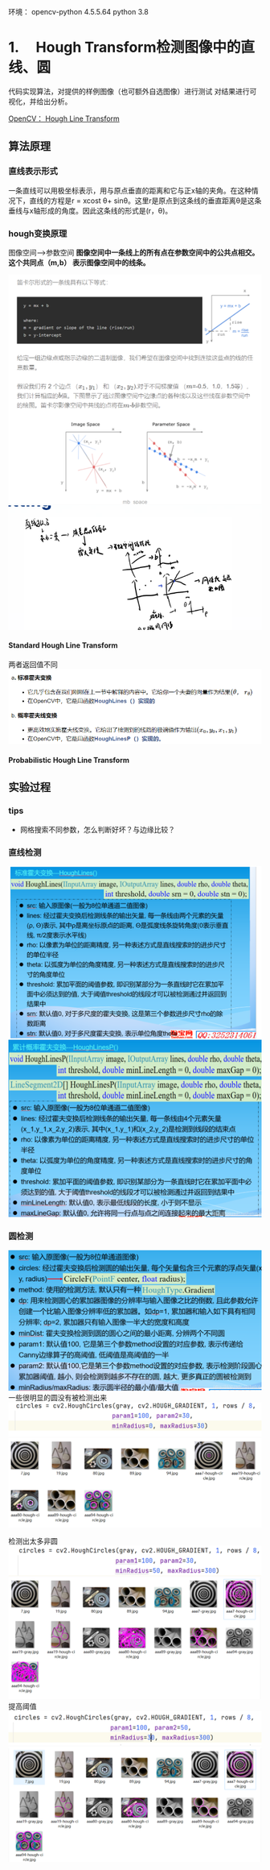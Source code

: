 环境：
opencv-python             4.5.5.64
python 3.8

# **1.**     Hough Transform检测图像中的直线、圆
代码实现算法，对提供的样例图像（也可额外自选图像）进行测试
对结果进行可视化，并给出分析。

[OpenCV： Hough Line Transform](https://docs.opencv.org/3.4/d9/db0/tutorial_hough_lines.html)

## 算法原理
### 直线表示形式
一条直线可以用极坐标表示，用与原点垂直的距离和它与正x轴的夹角。在这种情况下，直线的方程是r = xcost θ+ sinθ。这里r是原点到这条线的垂直距离θ是这条垂线与x轴形成的角度。因此这条线的形式是(r，θ)。

### hough变换原理
图像空间-->参数空间
**图像空间中一条线上的所有点在参数空间中的公共点相交。这个共同点（m,b） 表示图像空间中的线条。**

![](attachments/Pasted%20image%2020220606211422.png)
![](attachments/Pasted%20image%2020220606211824.png)
#### Standard Hough Line Transform
两者返回值不同
![](attachments/Pasted%20image%2020220606212245.png)
#### Probabilistic Hough Line Transform

## 实验过程
### tips
- 网格搜索不同参数，怎么判断好坏？与边缘比较？
### 直线检测
![](attachments/Pasted%20image%2020220606211216.png)
![](attachments/Pasted%20image%2020220606211155.png)

### 圆检测
![](attachments/Pasted%20image%2020220606210557.png)
一些很明显的圆没有被检测出来
![](attachments/Pasted%20image%2020220606205053.png)
![](attachments/Pasted%20image%2020220606205030.png)

检测出太多非圆
![](attachments/Pasted%20image%2020220606210641.png)
![](attachments/Pasted%20image%2020220606210616.png)
提高阈值
![](attachments/Pasted%20image%2020220606211127.png)
![](attachments/Pasted%20image%2020220606211107.png)